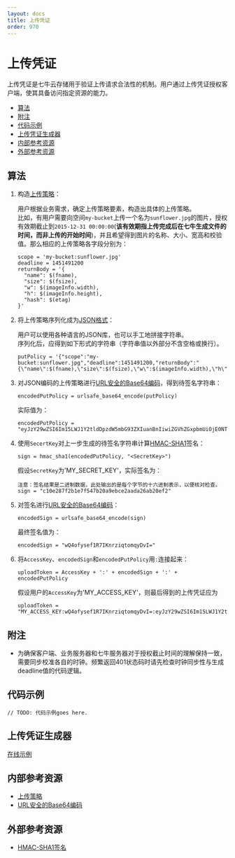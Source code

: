 ```yaml
---
layout: docs
title: 上传凭证
order: 970
---
```


<a id="upload-token"></a>
# 上传凭证

上传凭证是七牛云存储用于验证上传请求合法性的机制。用户通过上传凭证授权客户端，使其具备访问指定资源的能力。

- [算法](#upload-token-algorithm)
- [附注](#upload-token-remarks)
- [代码示例](#upload-token-samples)
- [上传凭证生成器](#put-policy-maker) 
- [内部参考资源](#upload-internal-resources) 
- [外部参考资源](#upload-external-resources)  

<a id="upload-token-algorithm"></a>
## 算法

1. 构造[上传策略][putPolicyHref]：  

	用户根据业务需求，确定上传策略要素，构造出具体的上传策略。  
	比如，有用户需要向空间`my-bucket`上传一个名为`sunflower.jpg`的图片，授权有效期截止到`2015-12-31 00:00:00`(**该有效期指上传完成后在七牛生成文件的时间，而非上传的开始时间**)，并且希望得到图片的名称、大小、宽高和校验值。那么相应的上传策略各字段分别为：  

	```
    scope = 'my-bucket:sunflower.jpg'
    deadline = 1451491200
    returnBody = '{
      "name": $(fname),
      "size": $(fsize),
      "w": $(imageInfo.width),
      "h": $(imageInfo.height),
      "hash": $(etag)
    }'
	```

2. 将上传策略序列化成为[JSON格式][jsonHref]：  

	用户可以使用各种语言的JSON库，也可以手工地拼接字符串。  
	序列化后，应得到如下形式的字符串（字符串值以外部分不含空格或换行）。  

	```
    putPolicy = '{"scope":"my-bucket:sunflower.jpg","deadline":1451491200,"returnBody":"{\"name\":$(fname),\"size\":$(fsize),\"w\":$(imageInfo.width),\"h\":$(imageInfo.height),\"hash\":$(etag)}"}'
	```

3. 对JSON编码的上传策略进行[URL安全的Base64编码][urlsafeBase64Href]，得到待签名字符串：

	```
    encodedPutPolicy = urlsafe_base64_encode(putPolicy)
	```

	实际值为：  

	```
    encodedPutPolicy = "eyJzY29wZSI6Im15LWJ1Y2tldDpzdW5mbG93ZXIuanBnIiwiZGVhZGxpbmUiOjE0NTE0OTEyMDAsInJldHVybkJvZHkiOiJ7XCJuYW1lXCI6JChmbmFtZSksXCJzaXplXCI6JChmc2l6ZSksXCJ3XCI6JChpbWFnZUluZm8ud2lkdGgpLFwiaFwiOiQoaW1hZ2VJbmZvLmhlaWdodCksXCJoYXNoXCI6JChldGFnKX0ifQ=="
	```

4. 使用`SecertKey`对上一步生成的待签名字符串计算[HMAC-SHA1][hmacSha1Href]签名：

	```
    sign = hmac_sha1(encodedPutPolicy, "<SecretKey>")
	```

	假设`SecretKey`为'MY_SECRET_KEY'，实际签名为：  

	```
    注意：签名结果是二进制数据，此处输出的是每个字节的十六进制表示，以便核对检查。
    sign = "c10e287f2b1e7f547b20a9ebce2aada26ab20ef2"
	```

5. 对签名进行[URL安全的Base64编码][urlsafeBase64Href]：

	```
	encodedSign = urlsafe_base64_encode(sign)
	```

	最终签名值为：  

	```
    encodedSign = "wQ4ofysef1R7IKnrziqtomqyDvI="
	```

6. 将`AccessKey`、`encodedSign`和`encodedPutPolicy`用`:`连接起来：  

	```
    uploadToken = AccessKey + ':' + encodedSign + ':' + encodedPutPolicy
	```

	假设用户的`AccessKey`为'MY_ACCESS_KEY'，则最后得到的上传凭证应为  

	```
    uploadToken = "MY_ACCESS_KEY:wQ4ofysef1R7IKnrziqtomqyDvI=:eyJzY29wZSI6Im15LWJ1Y2tldDpzdW5mbG93ZXIuanBnIiwiZGVhZGxpbmUiOjE0NTE0OTEyMDAsInJldHVybkJvZHkiOiJ7XCJuYW1lXCI6JChmbmFtZSksXCJzaXplXCI6JChmc2l6ZSksXCJ3XCI6JChpbWFnZUluZm8ud2lkdGgpLFwiaFwiOiQoaW1hZ2VJbmZvLmhlaWdodCksXCJoYXNoXCI6JChldGFnKX0ifQ=="
	```

<a id="upload-token-remarks"></a>
## 附注

- 为确保客户端、业务服务器和七牛服务器对于授权截止时间的理解保持一致，需要同步校准各自的时钟。频繁返回401状态码时请先检查时钟同步性与生成deadline值的代码逻辑。  

<a id="upload-token-samples"></a>
## 代码示例

```
// TODO: 代码示例goes here.
```

<a id="put-policy-maker"></a>
## 上传凭证生成器

[在线示例](http://jsfiddle.net/gh/get/extjs/4.2/icattlecoder/jsfiddle/tree/master/uptoken)

<a id="upload-internal-resources"></a>
## 内部参考资源

- [上传策略][putPolicyHref]
- [URL安全的Base64编码][urlsafeBase64Href]

<a id="upload-external-resources"></a>
## 外部参考资源

- [HMAC-SHA1签名][hmacSha1Href]

[putPolicyHref]:            put-policy.html "上传策略"

[jsonHref]:                 http://en.wikipedia.org/wiki/JSON                                                    "JSON格式"
[hmacSha1Href]:             http://en.wikipedia.org/wiki/Hash-based_message_authentication_code                  "HMAC-SHA1签名"
[urlsafeBase64Href]: http://developer.qiniu.com/docs/v6/api/overview/appendix.html#urlsafe-base64 "URL安全的Base64编码"
